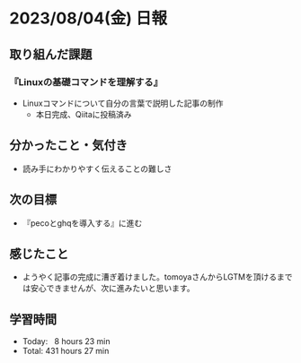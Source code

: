 # 2023/08/04(金) 日報

## 取り組んだ課題
### 『Linuxの基礎コマンドを理解する』
- Linuxコマンドについて自分の言葉で説明した記事の制作
  - 本日完成、Qiitaに投稿済み


## 分かったこと・気付き
- 読み手にわかりやすく伝えることの難しさ


## 次の目標
- 『pecoとghqを導入する』に進む


## 感じたこと
- ようやく記事の完成に漕ぎ着けました。tomoyaさんからLGTMを頂けるまでは安心できませんが、次に進みたいと思います。


## 学習時間
- Today:&nbsp;&nbsp; 8 hours 23 min
- Total: 431 hours 27 min
